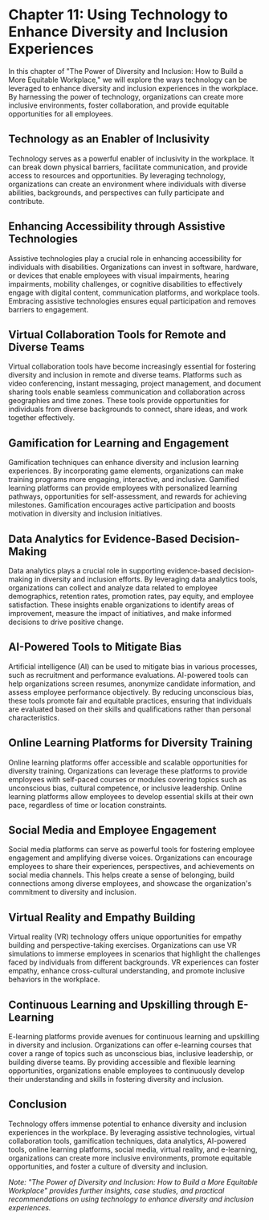 Chapter 11: Using Technology to Enhance Diversity and Inclusion Experiences
===========================================================================

In this chapter of "The Power of Diversity and Inclusion: How to Build a More Equitable Workplace," we will explore the ways technology can be leveraged to enhance diversity and inclusion experiences in the workplace. By harnessing the power of technology, organizations can create more inclusive environments, foster collaboration, and provide equitable opportunities for all employees.

Technology as an Enabler of Inclusivity
---------------------------------------

Technology serves as a powerful enabler of inclusivity in the workplace. It can break down physical barriers, facilitate communication, and provide access to resources and opportunities. By leveraging technology, organizations can create an environment where individuals with diverse abilities, backgrounds, and perspectives can fully participate and contribute.

Enhancing Accessibility through Assistive Technologies
------------------------------------------------------

Assistive technologies play a crucial role in enhancing accessibility for individuals with disabilities. Organizations can invest in software, hardware, or devices that enable employees with visual impairments, hearing impairments, mobility challenges, or cognitive disabilities to effectively engage with digital content, communication platforms, and workplace tools. Embracing assistive technologies ensures equal participation and removes barriers to engagement.

Virtual Collaboration Tools for Remote and Diverse Teams
--------------------------------------------------------

Virtual collaboration tools have become increasingly essential for fostering diversity and inclusion in remote and diverse teams. Platforms such as video conferencing, instant messaging, project management, and document sharing tools enable seamless communication and collaboration across geographies and time zones. These tools provide opportunities for individuals from diverse backgrounds to connect, share ideas, and work together effectively.

Gamification for Learning and Engagement
----------------------------------------

Gamification techniques can enhance diversity and inclusion learning experiences. By incorporating game elements, organizations can make training programs more engaging, interactive, and inclusive. Gamified learning platforms can provide employees with personalized learning pathways, opportunities for self-assessment, and rewards for achieving milestones. Gamification encourages active participation and boosts motivation in diversity and inclusion initiatives.

Data Analytics for Evidence-Based Decision-Making
-------------------------------------------------

Data analytics plays a crucial role in supporting evidence-based decision-making in diversity and inclusion efforts. By leveraging data analytics tools, organizations can collect and analyze data related to employee demographics, retention rates, promotion rates, pay equity, and employee satisfaction. These insights enable organizations to identify areas of improvement, measure the impact of initiatives, and make informed decisions to drive positive change.

AI-Powered Tools to Mitigate Bias
---------------------------------

Artificial intelligence (AI) can be used to mitigate bias in various processes, such as recruitment and performance evaluations. AI-powered tools can help organizations screen resumes, anonymize candidate information, and assess employee performance objectively. By reducing unconscious bias, these tools promote fair and equitable practices, ensuring that individuals are evaluated based on their skills and qualifications rather than personal characteristics.

Online Learning Platforms for Diversity Training
------------------------------------------------

Online learning platforms offer accessible and scalable opportunities for diversity training. Organizations can leverage these platforms to provide employees with self-paced courses or modules covering topics such as unconscious bias, cultural competence, or inclusive leadership. Online learning platforms allow employees to develop essential skills at their own pace, regardless of time or location constraints.

Social Media and Employee Engagement
------------------------------------

Social media platforms can serve as powerful tools for fostering employee engagement and amplifying diverse voices. Organizations can encourage employees to share their experiences, perspectives, and achievements on social media channels. This helps create a sense of belonging, build connections among diverse employees, and showcase the organization's commitment to diversity and inclusion.

Virtual Reality and Empathy Building
------------------------------------

Virtual reality (VR) technology offers unique opportunities for empathy building and perspective-taking exercises. Organizations can use VR simulations to immerse employees in scenarios that highlight the challenges faced by individuals from different backgrounds. VR experiences can foster empathy, enhance cross-cultural understanding, and promote inclusive behaviors in the workplace.

Continuous Learning and Upskilling through E-Learning
-----------------------------------------------------

E-learning platforms provide avenues for continuous learning and upskilling in diversity and inclusion. Organizations can offer e-learning courses that cover a range of topics such as unconscious bias, inclusive leadership, or building diverse teams. By providing accessible and flexible learning opportunities, organizations enable employees to continuously develop their understanding and skills in fostering diversity and inclusion.

Conclusion
----------

Technology offers immense potential to enhance diversity and inclusion experiences in the workplace. By leveraging assistive technologies, virtual collaboration tools, gamification techniques, data analytics, AI-powered tools, online learning platforms, social media, virtual reality, and e-learning, organizations can create more inclusive environments, promote equitable opportunities, and foster a culture of diversity and inclusion.

*Note: "The Power of Diversity and Inclusion: How to Build a More Equitable Workplace" provides further insights, case studies, and practical recommendations on using technology to enhance diversity and inclusion experiences.*

